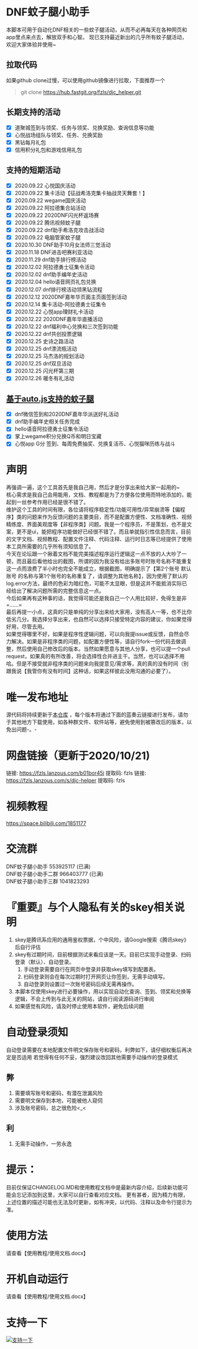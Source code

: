 # DNF蚊子腿小助手
本脚本可用于自动化DNF相关的一些蚊子腿活动，从而不必再每天在各种网页和app里点来点去，解放双手和心智。
现已支持最近新出的几乎所有蚊子腿活动，欢迎大家体验并使用~

## 拉取代码
如果github clone过慢，可以使用github镜像进行拉取，下面推荐一个
> git clone https://hub.fastgit.org/fzls/djc_helper.git 

## 长期支持的活动
- [x] 道聚城签到与领奖、任务与领奖、兑换奖励、查询信息等功能
- [X] 心悦战场组队与领奖、任务、兑换奖励
- [X] 黑钻每月礼包
- [X] 信用积分礼包和游戏信用礼包

## 支持的短期活动
- [X] 2020.09.22 心悦国庆活动
- [X] 2020.09.22 集卡活动【征战希洛克集卡抽战灵天舞套！】
- [X] 2020.09.22 wegame国庆活动
- [X] 2020.09.22 阿拉德集合站活动
- [X] 2020.09.22 2020DNF闪光杯返场赛
- [X] 2020.09.22 腾讯视频蚊子腿
- [X] 2020.09.22 dnf助手希洛克攻击战活动
- [X] 2020.09.22 电脑管家蚊子腿
- [X] 2020.10.30 DNF助手10月女法师三觉活动
- [X] 2020.11.18 DNF进击吧赛利亚活动
- [X] 2020.11.29 dnf助手排行榜活动
- [X] 2020.12.02 阿拉德勇士征集令活动
- [X] 2020.12.02 dnf助手编年史活动
- [X] 2020.12.04 hello语音网页礼包兑换
- [X] 2020.12.07 dnf排行榜活动领黑钻流程
- [X] 2020.12.12 2020DNF嘉年华页面主页面签到活动
- [X] 2020.12.14 集卡活动-阿拉德勇士征集令
- [X] 2020.12.22 心悦app理财礼卡活动
- [X] 2020.12.22 2020DNF嘉年华直播活动
- [X] 2020.12.22 dnf福利中心兑换和三次签到功能
- [X] 2020.12.22 dnf共创投票逻辑
- [X] 2020.12.25 史诗之路活动
- [X] 2020.12.25 dnf漂流瓶活动
- [X] 2020.12.25 马杰洛的规划活动
- [X] 2020.12.25 dnf双旦活动
- [X] 2020.12.25 闪光杯第三期
- [X] 2020.12.26 暖冬有礼活动

## [基于auto.js支持的蚊子腿](https://github.com/fzls/autojs)
- [X] dnf微信签到和2020DNF嘉年华派送好礼活动
- [X] dnf助手编年史相关任务完成
- [X] hello语音阿拉德勇士征集令活动
- [X] 掌上wegame积分兑换Q币和明日宝藏
- [X] 心悦app G分 签到、每周免费抽奖、兑换复活币、心悦猫咪历练与战斗

# 声明
再强调一遍，这个工具首先是我自己用，然后才是分享出来给大家一起用的~<br>
核心需求是我自己会用能用，文档、教程都是为了方便各位使用而特地添加的，能起到一丝参考作用已经是很不错了。<br>
维护这个工具的时间有限，各位请将程序稳定性/功能可用性/异常崩溃等【偏程序】类的问题来作为反馈问题的主要类目，而不是配置方便性、文档准确性、视频精练度、界面美观度等【非程序类】问题。我是一个程序员，不是策划，也不是文案，更不是ui，能把程序功能做好已经很不错了。而且单就指引性信息而言，目前的文字文档、视频教程、配置文件注释、代码注释、运行时日志等已经提供了使用本工具所需要的几乎所有须知信息了。<br>
今天在论坛跟一个揪着文档不能完美描述程序运行逻辑这一点不放的人大吵了一顿，而且最后看他给出的截图，所谓的因为我没有给出多账号时账号名称不能重复这一点而浪费了半小时也完全不能成立，根据截图，明确提示了【第2个账号 默认账号 的名称与第1个账号的名称重复了，请调整为其他名称】，因为使用了默认的log.error方法，最终的色彩为暗红色，可能不太显眼，但是这并不能抵消实际已经给出了解决问题所需的完整信息这一点。<br>
今后如果再有这种事的话，我觉得可能还是我自己一个人用比较好，免得生是非=……=<br>
最后再提一小点，这真的只是单纯的分享出来给大家用，没有高人一等，也不比你低劣几分。我选择分享出来，也自然可以选择只接受特定内容的建议，你如果觉得好用，尽管去用。<br>
如果觉得哪里不好，如果是程序性逻辑问题，可以向我提issue或反馈，自然会尽力解决。如果是非程序类的问题，如配置方便性等，请自行fork一份代码去做调整，然后使用自己修改后的版本。当然如果愿意与其他人分享，也可以提一个pull request，如果真的有所改善，将会选择性合并进主干。当然，也可以选择不用哈。但是不接受就非程序类的问题来向我提意见/需求等，真的真的没有时间（别跟我说【我管你有没有时间】这种话，如果这样彼此没用沟通的必要了）。

# 唯一发布地址
源代码将持续更新于[本仓库](https://github.com/fzls/djc_helper) ，每个版本将通过下面的蓝奏云链接进行发布，请勿于其他地方下载使用，如各种群文件、软件站等，避免使用到被篡改后的版本，以免出问题-。-

# 网盘链接（更新于2020/10/21)
链接: https://fzls.lanzous.com/b01bor45i 提取码: fzls
链接: https://fzls.lanzous.com/s/djc-helper 提取码: fzls

# 视频教程
https://space.bilibili.com/1851177

# 交流群
DNF蚊子腿小助手     553925117 (已满) <br>
DNF蚊子腿小助手二群 966403777 (已满) <br>
DNF蚊子腿小助手三群 1041823293 <br>

# 『重要』与个人隐私有关的skey相关说明
1. skey是腾讯系应用的通用鉴权票据，个中风险，请Google搜索《腾讯skey》后自行评估
2. skey有过期时间，目前根据测试来看应该是一天。目前已实现手动登录、扫码登录（默认）、自动登录。
    1. 手动登录需要自行在网页中登录并获取skey填写到配置表。
    2. 扫码登录则会在每次过期时打开网页让你签到，无需手动填写。
    3. 自动登录则设置过一次账号密码后续无需再操作。
3. 本脚本仅使用skey进行必要操作，用以实现自动化查询、签到、领奖和兑换等逻辑，不会上传到与此无关的网站，请自行阅读源码进行审阅
4. 如果感觉有风险，请及时停止使用本软件，避免后续问题

# 自动登录须知
自动登录需要在本地配置文件明文保存账号和密码，利弊如下，请仔细权衡后再决定是否适用
若觉得有任何不妥，强烈建议改回其他需要手动操作的登录模式

## 弊
1. 需要填写账号和密码，有潜在泄漏风险
2. 需要明文保存到本地，可能被他人窥伺
3. 涉及账号密码，总之很危险<_<

## 利
1. 无需手动操作，一劳永逸

# 提示：
目前仅保证CHANGELOG.MD和使用教程文档中是最新内容介绍，后续新功能可能会忘记添加到这里，大家可以自行查看对应文档。
更有甚者，因为精力有限，上述位置的描述可能也无法及时更新，如有冲突，以代码、注释以及命令行提示为准。

# 使用方法
请查看【使用教程/使用文档.docx】

# 开机自动运行
请查看【使用教程/使用文档.docx】

# 支持一下
[![支持一下](https://s3.ax1x.com/2020/12/16/r1yWZT.png)](https://imgchr.com/i/r1yWZT)
